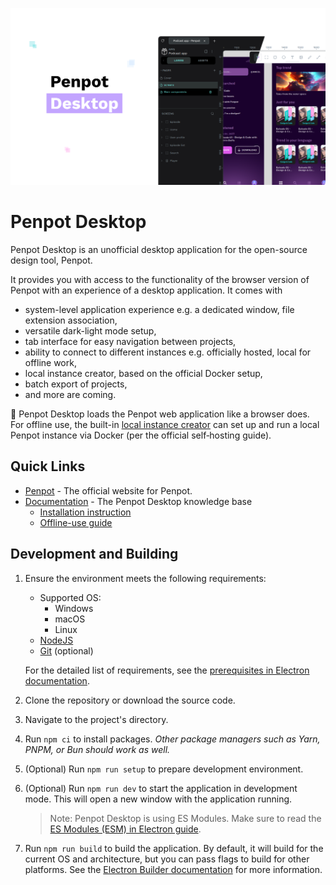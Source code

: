 ![Penpot Desktop](./penpot-desktop-banner.png)

# Penpot Desktop

Penpot Desktop is an unofficial desktop application for the open-source design tool, Penpot.

It provides you with access to the functionality of the browser version of Penpot with an experience of a desktop application. It comes with

- system-level application experience e.g. a dedicated window, file extension association,
- versatile dark-light mode setup,
- tab interface for easy navigation between projects,
- ability to connect to different instances e.g. officially hosted, local for offline work,
- local instance creator, based on the official Docker setup,
- batch export of projects,
- and more are coming.

📡 Penpot Desktop loads the Penpot web application like a browser does. For offline use, the built-in [local instance creator](https://github.com/author-more/penpot-desktop/wiki/Self%E2%80%90hosting#instance-creator) can set up and run a local Penpot instance via Docker (per the official self‑hosting guide).

## Quick Links

- [Penpot](https://penpot.app/) - The official website for Penpot.
- [Documentation](https://github.com/author-more/penpot-desktop/wiki) - The Penpot Desktop knowledge base
  - [Installation instruction](https://github.com/author-more/penpot-desktop/wiki/Installation)
  - [Offline-use guide](https://github.com/author-more/penpot-desktop/wiki/Self%E2%80%90hosting)

## Development and Building

1. Ensure the environment meets the following requirements:
   - Supported OS:
     - Windows
     - macOS
     - Linux
   - [NodeJS](https://nodejs.org/)
   - [Git](https://git-scm.com/) (optional)

   For the detailed list of requirements, see the [prerequisites in Electron documentation](https://www.electronjs.org/docs/latest/tutorial/tutorial-prerequisites).

1. Clone the repository or download the source code.
1. Navigate to the project's directory.
1. Run `npm ci` to install packages.
   _Other package managers such as Yarn, PNPM, or Bun should work as well._
1. (Optional) Run `npm run setup` to prepare development environment.
1. (Optional) Run `npm run dev` to start the application in development mode. This will open a new window with the application running.

   > Note: Penpot Desktop is using ES Modules. Make sure to read the [ES Modules (ESM) in Electron guide](https://www.electronjs.org/docs/latest/tutorial/esm).

1. Run `npm run build` to build the application. By default, it will build for the current OS and architecture, but you can pass flags to build for other platforms. See the [Electron Builder documentation](https://www.electron.build/cli) for more information.
